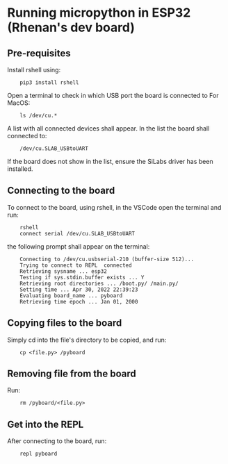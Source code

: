 # Running micropython in ESP32 (Rhenan's dev board)

## Pre-requisites

Install rshell using:
```
    pip3 install rshell
```
Open a terminal to check in which USB port the board is connected to
For MacOS:
```
    ls /dev/cu.*
```
A list with all connected devices shall appear. In the list the board shall connected to:
```
    /dev/cu.SLAB_USBtoUART
```
If the board does not show in the list, ensure the SiLabs driver has been installed.


## Connecting to the board

To connect to the board, using rshell, in the VSCode open the terminal and run:
```
    rshell
    connect serial /dev/cu.SLAB_USBtoUART
```
the following prompt shall appear on the terminal:
```
    Connecting to /dev/cu.usbserial-210 (buffer-size 512)...
    Trying to connect to REPL  connected
    Retrieving sysname ... esp32
    Testing if sys.stdin.buffer exists ... Y
    Retrieving root directories ... /boot.py/ /main.py/
    Setting time ... Apr 30, 2022 22:39:23
    Evaluating board_name ... pyboard
    Retrieving time epoch ... Jan 01, 2000
```

## Copying files to the board
Simply cd into the file's directory to be copied, and run:
```
    cp <file.py> /pyboard
```

## Removing file from the board
Run:
```
    rm /pyboard/<file.py>
```

## Get into the REPL
After connecting to the board, run:
```
    repl pyboard
```
